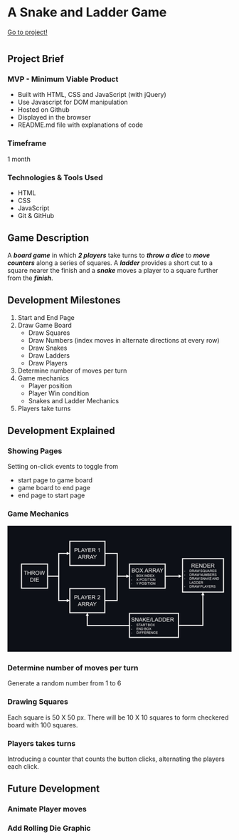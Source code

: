 # A Snake and Ladder Game

[Go to project!](https://snake-ladder-sigma.vercel.app/)
# 

## Project Brief

### MVP - Minimum Viable Product

- Built with HTML, CSS and JavaScript (with jQuery)
- Use Javascript for DOM manipulation
- Hosted on Github
- Displayed in the browser
- README.md file with explanations of code

### Timeframe

1 month

### Technologies & Tools Used

- HTML
- CSS
- JavaScript
- Git & GitHub

## Game Description

A **_board game_** in which **_2 players_** take turns to **_throw a dice_** to **_move counters_** along a series of squares. A **_ladder_** provides a short cut to a square nearer the finish and a **_snake_** moves a player to a square further from the **_finish_**.

## Development Milestones

1.  Start and End Page
2.  Draw Game Board
    - Draw Squares
    - Draw Numbers (index moves in alternate directions at every row)
    - Draw Snakes
    - Draw Ladders
    - Draw Players
3.  Determine number of moves per turn
4.  Game mechanics
    - Player position
    - Player Win condition
    - Snakes and Ladder Mechanics
5.  Players take turns

## Development Explained

### Showing Pages

Setting on-click events to toggle from

- start page to game board
- game board to end page
- end page to start page

### Game Mechanics

![game mechanics](./screenshots/snakeandladder.jpg)

### Determine number of moves per turn

Generate a random number from 1 to 6

### Drawing Squares

Each square is 50 X 50 px. There will be 10 X 10 squares to form checkered board with 100 squares.

### Players takes turns

Introducing a counter that counts the button clicks, alternating the players each click.

## Future Development

### Animate Player moves

### Add Rolling Die Graphic
